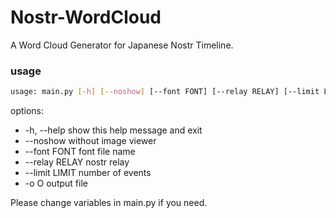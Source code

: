 # Nostr-WordCloud

A Word Cloud Generator for Japanese Nostr Timeline.

### usage
```sh
usage: main.py [-h] [--noshow] [--font FONT] [--relay RELAY] [--limit LIMIT] [-o O]
```

options:
*  -h, --help     show this help message and exit
*  --noshow       without image viewer
*  --font FONT    font file name
*  --relay RELAY  nostr relay
*  --limit LIMIT  number of events
*  -o O           output file

Please change variables in main.py if you need.

